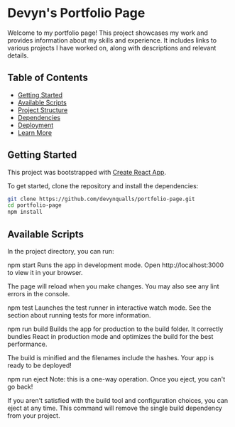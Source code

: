 # Devyn's Portfolio Page

Welcome to my portfolio page! This project showcases my work and provides information about my skills and experience. It includes links to various projects I have worked on, along with descriptions and relevant details.

## Table of Contents

- [Getting Started](#getting-started)
- [Available Scripts](#available-scripts)
- [Project Structure](#project-structure)
- [Dependencies](#dependencies)
- [Deployment](#deployment)
- [Learn More](#learn-more)

## Getting Started

This project was bootstrapped with [Create React App](https://github.com/facebook/create-react-app).

To get started, clone the repository and install the dependencies:

```sh
git clone https://github.com/devynqualls/portfolio-page.git
cd portfolio-page
npm install
```

## Available Scripts

In the project directory, you can run:

npm start
Runs the app in development mode.
Open http://localhost:3000 to view it in your browser.

The page will reload when you make changes.
You may also see any lint errors in the console.

npm test
Launches the test runner in interactive watch mode.
See the section about running tests for more information.

npm run build
Builds the app for production to the build folder.
It correctly bundles React in production mode and optimizes the build for the best performance.

The build is minified and the filenames include the hashes.
Your app is ready to be deployed!

npm run eject
Note: this is a one-way operation. Once you eject, you can't go back!

If you aren't satisfied with the build tool and configuration choices, you can eject at any time. This command will remove the single build dependency from your project.


